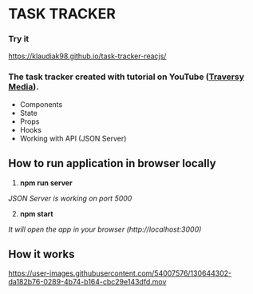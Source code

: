 # TASK TRACKER

### Try it
https://klaudiak98.github.io/task-tracker-reacjs/

### The task tracker created with tutorial on YouTube ([Traversy Media](https://www.youtube.com/watch?v=w7ejDZ8SWv8)).

* Components
* State
* Props
* Hooks
* Working with API (JSON Server)


## How to run application in browser locally
1. __npm run server__

_JSON Server is working on port 5000_

2. __npm start__

_It will open the app in your browser (http://localhost:3000)_ 


## How it works
https://user-images.githubusercontent.com/54007576/130644302-da182b76-0289-4b74-b164-cbc29e143dfd.mov
